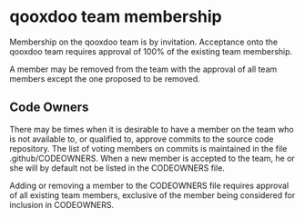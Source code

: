 # qooxdoo team membership

Membership on the qooxdoo team is by invitation. Acceptance onto the qooxdoo
team requires approval of 100% of the existing team membership.

A member may be removed from the team with the approval of all team members
except the one proposed to be removed.

## Code Owners

There may be times when it is desirable to have a member on the team who is
not available to, or qualified to, approve commits to the source code
repository. The list of voting members on commits is maintained in the file 
.github/CODEOWNERS. When a new member is accepted to the team, he or she will
by default not be listed in the CODEOWNERS file.

Adding or removing a member to the CODEOWNERS file requires approval of all
existing team members, exclusive of the member being considered for inclusion
in CODEOWNERS.
